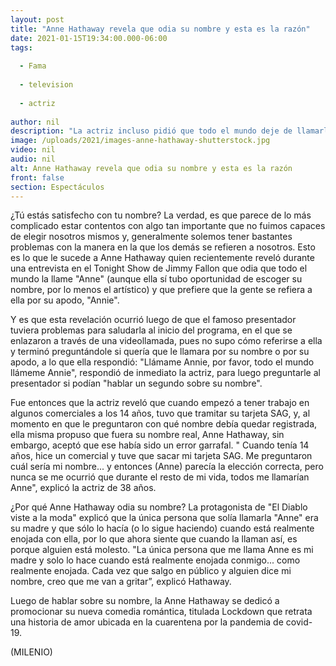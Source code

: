```yaml
---
layout: post
title: "Anne Hathaway revela que odia su nombre y esta es la razón"
date: 2021-01-15T19:34:00.000-06:00
tags:
  
  - Fama
  
  - television
  
  - actriz
  
author: nil
description: "La actriz incluso pidió que todo el mundo deje de llamarla Anne. "
image: /uploads/2021/images-anne-hathaway-shutterstock.jpg
video: nil
audio: nil
alt: Anne Hathaway revela que odia su nombre y esta es la razón
front: false
section: Espectáculos
---
```


¿Tú estás satisfecho con tu nombre? La verdad, es que parece de lo más complicado estar contentos con algo tan importante que no fuimos capaces de elegir nosotros mismos y, generalmente solemos tener bastantes problemas con la manera en la que los demás se refieren a nosotros. Esto es lo que le sucede a Anne Hathaway quien recientemente reveló durante una entrevista en el Tonight Show de Jimmy Fallon que odia que todo el mundo la llame "Anne" (aunque ella sí tubo oportunidad de escoger su nombre, por lo menos el artístico) y que prefiere que la gente se refiera a ella por su apodo, "Annie".

Y es que esta revelación ocurrió luego de que el famoso presentador tuviera problemas para saludarla al inicio del programa, en el que se enlazaron a través de una videollamada, pues no supo cómo referirse a ella y terminó preguntándole si quería que le llamara por su nombre o por su apodo, a lo que ella respondió: "Llámame Annie, por favor, todo el mundo llámeme Annie", respondió de inmediato la actriz, para luego preguntarle al presentador si podían "hablar un segundo sobre su nombre".

 Fue entonces que la actriz reveló que cuando empezó a tener trabajo en algunos comerciales a los 14 años, tuvo que tramitar su tarjeta SAG, y, al momento en que le preguntaron con qué nombre debía quedar registrada, ella misma propuso que fuera su nombre real, Anne Hathaway, sin embargo, aceptó que ese había sido un error garrafal. " Cuando tenía 14 años, hice un comercial y tuve que sacar mi tarjeta SAG. Me preguntaron cuál sería mi nombre... y entonces (Anne) parecía la elección correcta, pero nunca se me ocurrió que durante el resto de mi vida, todos me llamarían Anne", explicó la actriz de 38 años. 

¿Por qué Anne Hathaway odia su nombre? 
La protagonista de "El Diablo viste a la moda" explicó que la única persona que solía llamarla "Anne" era su madre y que sólo lo hacía (o lo sigue haciendo) cuando está realmente enojada con ella, por lo que ahora siente que cuando la llaman así, es porque alguien está molesto. 
"La única persona que me llama Anne es mi madre y solo lo hace cuando está realmente enojada conmigo... como realmente enojada. Cada vez que salgo en público y alguien dice mi nombre, creo que me van a gritar”, explicó Hathaway. 

Luego de hablar sobre su nombre, la Anne Hathaway se dedicó a promocionar su nueva comedia romántica, titulada Lockdown que retrata una historia de amor ubicada en la cuarentena por la pandemia de covid- 19. 

(MILENIO)